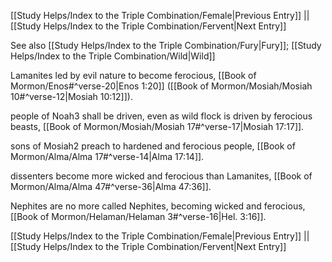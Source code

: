 [[Study Helps/Index to the Triple Combination/Female|Previous Entry]]  ||  [[Study Helps/Index to the Triple Combination/Fervent|Next Entry]]

 See also [[Study Helps/Index to the Triple Combination/Fury|Fury]]; [[Study Helps/Index to the Triple Combination/Wild|Wild]]

 Lamanites led by evil nature to become ferocious, [[Book of Mormon/Enos#^verse-20|Enos 1:20]] ([[Book of Mormon/Mosiah/Mosiah 10#^verse-12|Mosiah 10:12]]).

 people of Noah3 shall be driven, even as wild flock is driven by ferocious beasts, [[Book of Mormon/Mosiah/Mosiah 17#^verse-17|Mosiah 17:17]].

 sons of Mosiah2 preach to hardened and ferocious people, [[Book of Mormon/Alma/Alma 17#^verse-14|Alma 17:14]].

 dissenters become more wicked and ferocious than Lamanites, [[Book of Mormon/Alma/Alma 47#^verse-36|Alma 47:36]].

 Nephites are no more called Nephites, becoming wicked and ferocious, [[Book of Mormon/Helaman/Helaman 3#^verse-16|Hel. 3:16]].

[[Study Helps/Index to the Triple Combination/Female|Previous Entry]]  ||  [[Study Helps/Index to the Triple Combination/Fervent|Next Entry]]